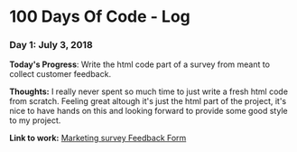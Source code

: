 # 100 Days Of Code - Log

### Day 1: July 3, 2018 

**Today's Progress**: Write the html code part of a survey from meant to collect customer feedback.

**Thoughts:** I really never spent so much time to just write a fresh html code from scratch. Feeling great altough it's just the html part of the project, it's nice to have hands on this and looking forward to provide some good style to my project.

**Link to work:** [Marketing survey Feedback Form](https://github.com/alokpadhi/Marketing-Research-Survey-Form.git)
